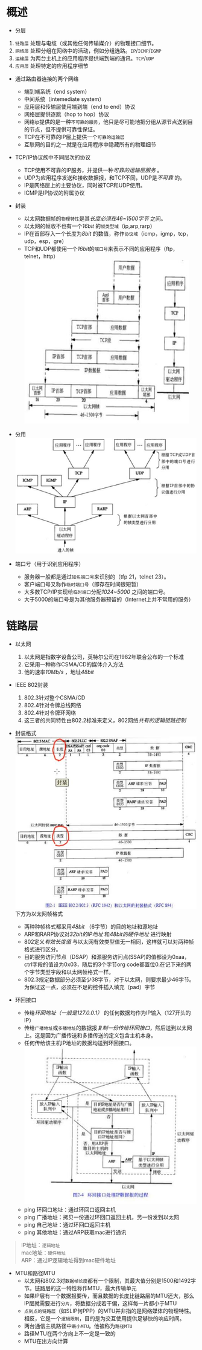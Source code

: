 # 概述
* 分层
1. `链路层`
  处理与电缆（或其他任何传输媒介）的物理接口细节。
2. `网络层`
  处理分组在网络中的活动，例如分组选路。`IP`/`ICMP`/`IGMP`
3. `运输层`
  为两台主机上的应用程序提供端到端的通讯。`TCP`/`UDP`
4. `应用层`
  处理特定的应用程序细节
  
* 通过路由器连接的两个网络
  * 端到端系统（end system）
  * 中间系统（intemediate system）
  * 应用层和传输层使用端到端（end to end）协议
  * 网络层提供逐跳（hop to hop）协议
  * 网络ip提供的是一种`不可靠的服务`，他只是尽可能地把分组从源节点送到目的节点，但不提供可靠性保证。
  * TCP在不可靠的IP层上提供一个`可靠的运输层`
  * 互联网的目的之一就是在应用程序中隐藏所有的物理细节
* TCP/IP协议族中不同层次的协议
  * TCP使用不可靠的IP服务，并提供一种*可靠的运输层服务* 。
  * UDP为应用程序发送和接收数据报，和TCP不同，UDP是*不可靠* 的。
  * IP是网络层上的主要协议，同时被TCP和UDP使用。
  * ICMP是IP协议的附属协议

* 封装
  * 以太网数据帧的`物理特性`是其*长度必须在46~1500字节* 之间。
  * 以太网的帧收不也有一个*16bit* 的`帧类型域`（ip,arp,rarp）
  * IP在首部存入一个长度为*8bit* 的数值，称作`协议域`（icmp，igmp，tcp，udp，esp，gre）
  * TCP和UDP都使用一个*16bit*的`端口号`来表示不同的应用程序（ftp，telnet，http）<br>
![帧封装](https://github.com/fake960324/ComputerNetwork/blob/master/Pics/%E5%B8%A7%E5%B0%81%E8%A3%85.jpg)<br>
* 分用<br>
![帧分用](https://github.com/fake960324/ComputerNetwork/blob/master/Pics/%E9%80%9A%E8%AE%AF%E5%B8%A7%E5%88%86%E7%94%A8.jpg)<br>
* 端口号（用于识别应用程序）
  * 服务器一般都是通过`知名端口号`来识别的（tfp 21，telnet 23）。
  * 客户端口号又称作`临时端口号`（即存在时间很短暂）
  * 大多数TCP/IP实现给`临时端口`分配*1024~5000* 之间的端口号。
  * 大于5000的端口号是为其他服务器预留的（Internet上并不常用的服务）
  
# 链路层
* 以太网
  1. 以太网是指数字设备公司，英特尔公司在1982年联合公布的一个标准
  2. 它采用一种称作CSMA/CD的媒体介入方法
  3. 他的速率*10Mb/s* ，地址*48bit*
  
* IEEE 802封装
  1. 802.3针对整个CSMA/CD
  2. 802.4针对令牌总线网络
  3. 802.4针对令牌环网络
  4. 这三者的共同特性由802.2标准来定义，802网络*共有的逻辑链路控制*
* 封装格式<br>
![以太网帧格式](https://github.com/fake960324/ComputerNetwork/blob/master/Pics/%E4%BB%A5%E5%A4%AA%E7%BD%91.jpg)<br>
下方为以太网帧格式<br>
  * 两种种帧格式都采用*48bit* （6字节）的目的地址和源地址
  * ARP和RARP协议对*32bit的IP地址* 和*48bit的硬件地址* 进行映射
  * 802定义*有效长度值* 与以太网有效类型值无一相同，这样就可以对两种帧格式进行区分。
  * 目的服务访问节点（DSAP）和源服务访问点(SSAP)的值都设为0xaa，ctrl字段的值设为0x03，随后的3个字节org code都置位0.在记下来的两个字节类型字段和以太网帧格式一样。
  * 802.3规定数据部分必须至少38字节，对于以太网，则要求最少46字节。为保证这一点，必须在不足的控件插入填充（pad）字节
* 环回接口
  * 传给*环回地址（一般是127.0.0.1）* 的任何数据均作为IP输入（127开头的IP）
  * 传给`广播地址`或`多播地址`的数据报*复制一份传给环回接口*，然后送到以太网上。这是因为广播传送和多播传送的定义包含主机本身。
  * 任何传给该主机IP地址的数据均送到环回接口。<br>
![环回接口](https://github.com/fake960324/ComputerNetwork/blob/master/Pics/%E7%8E%AF%E5%9B%9E%E6%8E%A5%E5%8F%A3.jpg)<br>
  * ping 环回口地址：通过环回口返回主机
  * ping 广播地址：拷贝一份通过环回口返回主机，另一份发到以太网
  * ping 自己地址：通过环回口返回主机
  * ping 其他地址：通过ARP获取mac进行通讯
>IP地址：`逻辑地址`<br>
mac地址：`硬件地址`<br>
ARP：通过IP逻辑地址得到mac硬件地址
* MTU和路径MTU
  * 以太网和802.3对`数据帧长度`都有一个限制，其最大值分别是1500和1492字节。链路层的这一特性称作MTU，最大传输单元
  * 如果IP层有一个数据报要传，而且数据的长度比链路层的MTU还大，那么IP层就需要进行`分片`，将数据分成若干偏，这样每一片都小于MTU
  * `点到点的链路层`（如SLIP何PPP）的MTU并非指的是网络媒体的物理特性。相反，它是一个`逻辑限制`，目的是为交互使用提供足够快的响应时间。
  * 两台通信主机路径中`最小MTU`。他被称为`路径MTU`
  * 路径MTU在两个方向上不一定是一致的
  * MTU在出方向计算
  
  
